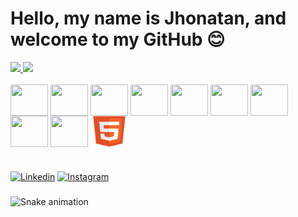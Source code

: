 # Hello, my name is Jhonatan, and welcome to my GitHub 😊

<div align="">
  <a href="https://github.com/Jgonsan">
    <img height="145em" src="https://github-readme-stats.vercel.app/api?username=Jgonsan&count_private=true&include_all_commits=true&show_icons=true&theme=dracula&hide_border=false&show_owner=true"/>
    <img height="145em" src="https://github-readme-stats.vercel.app/api/top-langs/?username=Jgonsan&theme=dracula&hide_border=false&&layout=compact"/>
  </a>
</div>

<div style="display: inline_block"><br>
  
    
  <img align="center" height="50" width="60" src="https://cdn.jsdelivr.net/gh/devicons/devicon@latest/icons/python/python-original-wordmark.svg" /> 
  
  <img align="center" height="50" width="60" src="https://cdn.jsdelivr.net/gh/devicons/devicon/icons/r/r-original.svg" />

  <img align="center" height="50" width="60" src="https://cdn.jsdelivr.net/gh/devicons/devicon@latest/icons/matlab/matlab-original.svg" />
          
  <img align="center" height="50" width="60" src="https://cdn.jsdelivr.net/gh/devicons/devicon@latest/icons/stata/stata-original-wordmark.svg" />
 
  <img align="center" height="50" width="60"  src="https://cdn.jsdelivr.net/gh/devicons/devicon@latest/icons/github/github-original-wordmark.svg" />
         
                 
  <img align="center" height="50" width="60" src="https://cdn.jsdelivr.net/gh/devicons/devicon/icons/git/git-original.svg" />

  <img align="center" height="50" width="60" src="https://cdn.jsdelivr.net/gh/devicons/devicon@latest/icons/vscode/vscode-original.svg"/>

  <img align="center" height="50" width="60" src="https://cdn.jsdelivr.net/gh/devicons/devicon/icons/mysql/mysql-original-wordmark.svg" />
  
  <img align="center" height="50" width="60" src="https://cdn.jsdelivr.net/gh/devicons/devicon/icons/linux/linux-original.svg" />
        
  <img align="center" height="50" width="60" src="https://raw.githubusercontent.com/devicons/devicon/master/icons/html5/html5-original.svg">

</div>

#

[![Linkedin](https://img.shields.io/badge/LinkedIn-0077B5?style=for-the-badge&logo=linkedin&logoColor=white)](https://www.linkedin.com/in/jgonsan/)
[![Instagram](https://img.shields.io/badge/Instagram-E4405F?style=for-the-badge&logo=instagram&logoColor=white)](https://www.instagram.com/jhongoncalvess/)


###

 ![Snake animation](https://github.com/Jgonsan/jgonsan/blob/output/github-contribution-grid-snake.svg)
